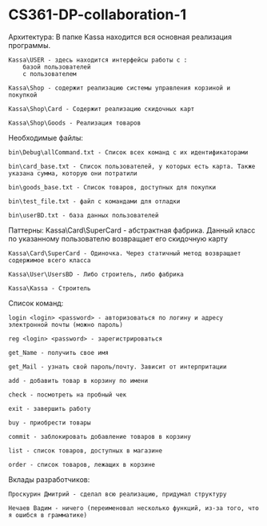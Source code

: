 # CS361-DP-collaboration-1
Архитектура:
	В папке Kassa находится вся основная реализация программы.
	
	Kassa\USER - здесь находится интерфейсы работы с :
		базой пользователей
		с пользователем
	
	Kassa\Shop - содержит реализацию системы управления корзиной и покупкой

	Kassa\Shop\Card - Содержит реализацию скидочных карт

	Kassa\Shop\Goods - Реализация товаров

Необходимые файлы:
	
	bin\Debug\allCommand.txt - Список всех команд с их идентификаторами

	bin\card_base.txt - Список пользователей, у которых есть карта. Также указана сумма, которую они потратили

	bin\goods_base.txt - Список товаров, доступных для покупки

	bin\test_file.txt - файл с командами для отладки

	bin\userBD.txt - база данных пользователей


Паттерны:
	Kassa\Card\SuperCard - абстрактная фабрика. Данный класс по указанному пользователю возвращает его скидочную карту

	Kassa\Card\SuperCard - Одиночка. Через статичный метод возвращает содержимое всего класса

	Kassa\User\UsersBD - Либо строитель, либо фабрика

	Kassa\Kassa - Строитель
	

Список команд:

	login <login> <password> - авторизоваться по логину и адресу электронной почты (можно пароль)

	reg <login> <password> - зарегистрироваться

	get_Name - получить свое имя

	get_Mail - узнать свой пароль/почту. Зависит от интерпритации

	add - добавить товар в корзину по имени

	check - посмотреть на пробный чек

	exit - завершить работу

	buy - приобрести товары

	commit - заблокировать добавление товаров в корзину

	list - список товаров, доступных в магазине

	order - список товаров, лежащих в корзине

Вклады разработчиков:

	Проскурин Дмитрий - сделал всю реализацию, придумал структуру

	Нечаев Вадим - ничего (переименовал несколько функций, из-за того, что я ошибся в грамматике)
